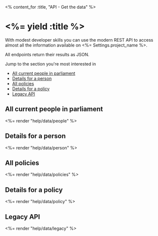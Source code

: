 <% content_for :title, "API - Get the data" %>

# <%= yield :title %>

With modest developer skills you can use the modern REST API to access almost all the information available
on <%= Settings.project_name %>.

All endpoints return their results as JSON.

Jump to the section you're most interested in

* [All current people in parliament](#people)
* [Details for a person](#person)
* [All policies](#policies)
* [Details for a policy](#policy)
* [Legacy API](#legacy)

<h2 id="people">All current people in parliament</h2>
<%= render "help/data/people" %>

<h2 id="person">Details for a person</h2>
<%= render "help/data/person" %>

<h2 id="policies">All policies</h2>
<%= render "help/data/policies" %>

<h2 id="policy">Details for a policy</h2>
<%= render "help/data/policy" %>

<h2 id="legacy">Legacy API</h2>
<%= render "help/data/legacy" %>
